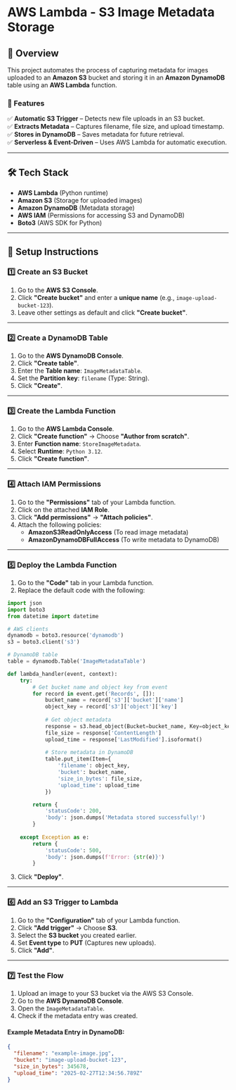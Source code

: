 # **AWS Lambda - S3 Image Metadata Storage**  

## **📌 Overview**  
This project automates the process of capturing metadata for images uploaded to an **Amazon S3** bucket and storing it in an **Amazon DynamoDB** table using an **AWS Lambda** function.  

### **🌟 Features**  
✅ **Automatic S3 Trigger** – Detects new file uploads in an S3 bucket.  
✅ **Extracts Metadata** – Captures filename, file size, and upload timestamp.  
✅ **Stores in DynamoDB** – Saves metadata for future retrieval.  
✅ **Serverless & Event-Driven** – Uses AWS Lambda for automatic execution.  

---

## **🛠 Tech Stack**  
- **AWS Lambda** (Python runtime)  
- **Amazon S3** (Storage for uploaded images)  
- **Amazon DynamoDB** (Metadata storage)  
- **AWS IAM** (Permissions for accessing S3 and DynamoDB)  
- **Boto3** (AWS SDK for Python)  

---

## **🚀 Setup Instructions**  

### **1️⃣ Create an S3 Bucket**  
1. Go to the **AWS S3 Console**.  
2. Click **"Create bucket"** and enter a **unique name** (e.g., `image-upload-bucket-123`).  
3. Leave other settings as default and click **"Create bucket"**.  

---

### **2️⃣ Create a DynamoDB Table**  
1. Go to the **AWS DynamoDB Console**.  
2. Click **"Create table"**.  
3. Enter the **Table name**: `ImageMetadataTable`.  
4. Set the **Partition key**: `filename` (Type: String).  
5. Click **"Create"**.  

---

### **3️⃣ Create the Lambda Function**  
1. Go to the **AWS Lambda Console**.  
2. Click **"Create function"** → Choose **"Author from scratch"**.  
3. Enter **Function name**: `StoreImageMetadata`.  
4. Select **Runtime**: `Python 3.12`.  
5. Click **"Create function"**.  

---

### **4️⃣ Attach IAM Permissions**  
1. Go to the **"Permissions"** tab of your Lambda function.  
2. Click on the attached **IAM Role**.  
3. Click **"Add permissions"** → **"Attach policies"**.  
4. Attach the following policies:  
   - **AmazonS3ReadOnlyAccess** (To read image metadata)  
   - **AmazonDynamoDBFullAccess** (To write metadata to DynamoDB)  

---

### **5️⃣ Deploy the Lambda Function**  
1. Go to the **"Code"** tab in your Lambda function.  
2. Replace the default code with the following:  

```python
import json
import boto3
from datetime import datetime

# AWS clients
dynamodb = boto3.resource('dynamodb')
s3 = boto3.client('s3')

# DynamoDB table
table = dynamodb.Table('ImageMetadataTable')

def lambda_handler(event, context):
    try:
        # Get bucket name and object key from event
        for record in event.get('Records', []):
            bucket_name = record['s3']['bucket']['name']
            object_key = record['s3']['object']['key']
            
            # Get object metadata
            response = s3.head_object(Bucket=bucket_name, Key=object_key)
            file_size = response['ContentLength']
            upload_time = response['LastModified'].isoformat()
            
            # Store metadata in DynamoDB
            table.put_item(Item={
                'filename': object_key,
                'bucket': bucket_name,
                'size_in_bytes': file_size,
                'upload_time': upload_time
            })

        return {
            'statusCode': 200,
            'body': json.dumps('Metadata stored successfully!')
        }
    
    except Exception as e:
        return {
            'statusCode': 500,
            'body': json.dumps(f'Error: {str(e)}')
        }
```
3. Click **"Deploy"**.  

---

### **6️⃣ Add an S3 Trigger to Lambda**  
1. Go to the **"Configuration"** tab of your Lambda function.  
2. Click **"Add trigger"** → Choose **S3**.  
3. Select the **S3 bucket** you created earlier.  
4. Set **Event type** to **PUT** (Captures new uploads).  
5. Click **"Add"**.  

---

### **7️⃣ Test the Flow**  
1. Upload an image to your S3 bucket via the AWS S3 Console.  
2. Go to the **AWS DynamoDB Console**.  
3. Open the `ImageMetadataTable`.  
4. Check if the metadata entry was created.  

#### **Example Metadata Entry in DynamoDB:**  
```json
{
  "filename": "example-image.jpg",
  "bucket": "image-upload-bucket-123",
  "size_in_bytes": 345678,
  "upload_time": "2025-02-27T12:34:56.789Z"
}
